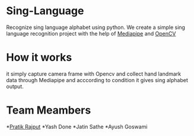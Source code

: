 # Sing-Language
Recognize sing language alphabet using python. We create a simple sing language recognition project 
with the help of [Mediapipe](https://google.github.io/mediapipe/) and [OpenCV](https://opencv.org/)

# How it works
it simply capture camera frame with Opencv and collect hand landmark data through Mediapipe and 
acccording to condition it gives sing alphabet output.

# Team Meambers
   *[Pratik Rajput](https://www.linkedin.com/in/pratik-rajput-214427258/)
   *Yash Done
   *Jatin Sathe
   *Ayush Goswami
